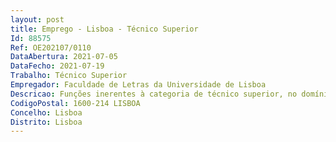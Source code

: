 ```yaml
--- 
layout: post
title: Emprego - Lisboa - Técnico Superior
Id: 88575
Ref: OE202107/0110
DataAbertura: 2021-07-05
DataFecho: 2021-07-19
Trabalho: Técnico Superior
Empregador: Faculdade de Letras da Universidade de Lisboa
Descricao: Funções inerentes à categoria de técnico superior, no domínio da Divisão de Gestão Financeira, nomeadamente estudo, planeamento, programação, avaliação, aplicação de métodos e processos científicos técnicos de preparação da decisão, exercidas com responsabilidade e autonomia técnica, com enquadramento superior qualificado no domínio específico de contabilidade publica e financeira, desde a fase de cabimento de despesas até ao pagamento, lançamento da receita, reconciliações bancárias, encerramentos de contas, cumprimento das obrigações fiscais, comunicação com a Autoridade Tributária e Direção Geral do Orçamento.
CodigoPostal: 1600-214 LISBOA
Concelho: Lisboa
Distrito: Lisboa
--- 
```

